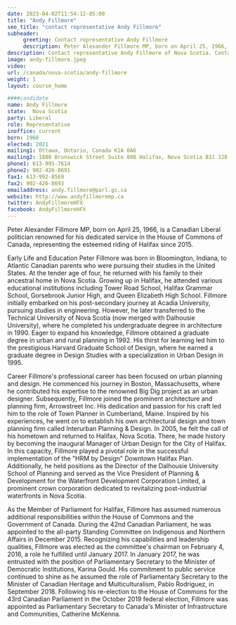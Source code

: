 ```yaml
---
date: 2023-04-02T11:54:12-05:00
title: "Andy Fillmore"
seo_title: "contact representative Andy Fillmore"
subheader:
     greeting: Contact representative Andy Fillmore
     description: Peter Alexander Fillmore MP, born on April 25, 1966, is a Canadian Liberal politician renowned for his dedicated service in the House of Commons of Canada, representing the esteemed riding of Halifax since 2015.
description: Contact representative Andy Fillmore of Nova Scotia. Contact information for Andy Fillmore includes email address, phone number, and mailing address.
image: andy-fillmore.jpeg
video:
url: /canada/nova-scotia/andy-fillmore
weight: 1
layout: course_home

####candidate
name: Andy Fillmore
state:	Nova Scotia
party: Liberal
role: Representative
inoffice: current
born: 1966
elected: 2021
mailing1: Ottawa, Ontario, Canada K1A 0A6
mailing2: 1888 Brunswick Street Suite 808 Halifax, Nova Scotia B3J 3J8
phone1: 613-995-7614
phone2: 902-426-8691
fax1: 613-992-8569
fax2: 902-426-8693
emailaddress: andy.fillmore@parl.gc.ca
website: http://www.andyfillmoremp.ca
twitter: AndyFillmoreHFX
facebook: AndyFillmoreHFX
---
```


Peter Alexander Fillmore MP, born on April 25, 1966, is a Canadian Liberal politician renowned for his dedicated service in the House of Commons of Canada, representing the esteemed riding of Halifax since 2015.

Early Life and Education
Peter Fillmore was born in Bloomington, Indiana, to Atlantic Canadian parents who were pursuing their studies in the United States. At the tender age of four, he returned with his family to their ancestral home in Nova Scotia. Growing up in Halifax, he attended various educational institutions including Tower Road School, Halifax Grammar School, Gorsebrook Junior High, and Queen Elizabeth High School. Fillmore initially embarked on his post-secondary journey at Acadia University, pursuing studies in engineering. However, he later transferred to the Technical University of Nova Scotia (now merged with Dalhousie University), where he completed his undergraduate degree in architecture in 1990. Eager to expand his knowledge, Fillmore obtained a graduate degree in urban and rural planning in 1992. His thirst for learning led him to the prestigious Harvard Graduate School of Design, where he earned a graduate degree in Design Studies with a specialization in Urban Design in 1995.

Career
Fillmore's professional career has been focused on urban planning and design. He commenced his journey in Boston, Massachusetts, where he contributed his expertise to the renowned Big Dig project as an urban designer. Subsequently, Fillmore joined the prominent architecture and planning firm, Arrowstreet Inc. His dedication and passion for his craft led him to the role of Town Planner in Cumberland, Maine. Inspired by his experiences, he went on to establish his own architectural design and town planning firm called Interurban Planning & Design. In 2005, he felt the call of his hometown and returned to Halifax, Nova Scotia. There, he made history by becoming the inaugural Manager of Urban Design for the City of Halifax. In this capacity, Fillmore played a pivotal role in the successful implementation of the "HRM by Design" Downtown Halifax Plan. Additionally, he held positions as the Director of the Dalhousie University School of Planning and served as the Vice President of Planning & Development for the Waterfront Development Corporation Limited, a prominent crown corporation dedicated to revitalizing post-industrial waterfronts in Nova Scotia.

As the Member of Parliament for Halifax, Fillmore has assumed numerous additional responsibilities within the House of Commons and the Government of Canada. During the 42nd Canadian Parliament, he was appointed to the all-party Standing Committee on Indigenous and Northern Affairs in December 2015. Recognizing his capabilities and leadership qualities, Fillmore was elected as the committee's chairman on February 4, 2016, a role he fulfilled until January 2017. In January 2017, he was entrusted with the position of Parliamentary Secretary to the Minister of Democratic Institutions, Karina Gould. His commitment to public service continued to shine as he assumed the role of Parliamentary Secretary to the Minister of Canadian Heritage and Multiculturalism, Pablo Rodriguez, in September 2018. Following his re-election to the House of Commons for the 43rd Canadian Parliament in the October 2019 federal election, Fillmore was appointed as Parliamentary Secretary to Canada's Minister of Infrastructure and Communities, Catherine McKenna.
